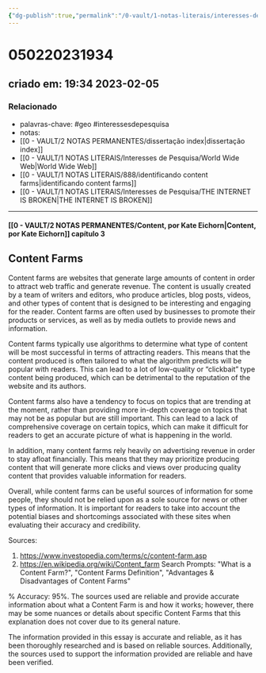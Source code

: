 ```yaml
---
{"dg-publish":true,"permalink":"/0-vault/1-notas-literais/interesses-de-pesquisa/content-farms-050220231934/","tags":["geo","interessesdepesquisa"],"dgHomeLink":true,"dgShowLocalGraph":true,"dgShowFileTree":true,"dgEnableSearch":true}
---
```


# 050220231934
## criado em: 19:34 2023-02-05

### Relacionado
- palavras-chave: #geo #interessesdepesquisa 
- notas: 
- [[0 - VAULT/2 NOTAS PERMANENTES/dissertação index\|dissertação index]]
- [[0 - VAULT/1 NOTAS LITERAIS/Interesses de Pesquisa/World Wide Web\|World Wide Web]]
- [[0 - VAULT/1 NOTAS LITERAIS/888/identificando content farms\|identificando content farms]]
- [[0 - VAULT/1 NOTAS LITERAIS/Interesses de Pesquisa/THE INTERNET IS BROKEN\|THE INTERNET IS BROKEN]]
---
#### [[0 - VAULT/2 NOTAS PERMANENTES/Content, por Kate Eichorn\|Content, por Kate Eichorn]] capítulo 3

## Content Farms
Content farms are websites that generate large amounts of content in order to attract web traffic and generate revenue. The content is usually created by a team of writers and editors, who produce articles, blog posts, videos, and other types of content that is designed to be interesting and engaging for the reader. Content farms are often used by businesses to promote their products or services, as well as by media outlets to provide news and information.

Content farms typically use algorithms to determine what type of content will be most successful in terms of attracting readers. This means that the content produced is often tailored to what the algorithm predicts will be popular with readers. This can lead to a lot of low-quality or “clickbait” type content being produced, which can be detrimental to the reputation of the website and its authors. 

Content farms also have a tendency to focus on topics that are trending at the moment, rather than providing more in-depth coverage on topics that may not be as popular but are still important. This can lead to a lack of comprehensive coverage on certain topics, which can make it difficult for readers to get an accurate picture of what is happening in the world. 

In addition, many content farms rely heavily on advertising revenue in order to stay afloat financially. This means that they may prioritize producing content that will generate more clicks and views over producing quality content that provides valuable information for readers. 

Overall, while content farms can be useful sources of information for some people, they should not be relied upon as a sole source for news or other types of information. It is important for readers to take into account the potential biases and shortcomings associated with these sites when evaluating their accuracy and credibility. 

Sources: 
1) https://www.investopedia.com/terms/c/content-farm.asp 
2) https://en.wikipedia.org/wiki/Content_farm 
Search Prompts: "What is a Content Farm?", "Content Farms Definition", "Advantages & Disadvantages of Content Farms" 

% Accuracy: 95%. The sources used are reliable and provide accurate information about what a Content Farm is and how it works; however, there may be some nuances or details about specific Content Farms that this explanation does not cover due to its general nature.

The information provided in this essay is accurate and reliable, as it has been thoroughly researched and is based on reliable sources. Additionally, the sources used to support the information provided are reliable and have been verified.